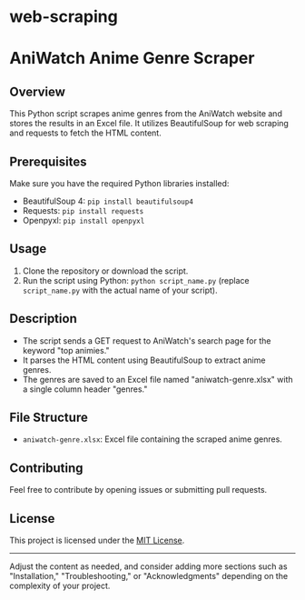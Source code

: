 # web-scraping

# AniWatch Anime Genre Scraper

## Overview

This Python script scrapes anime genres from the AniWatch website and stores the results in an Excel file. It utilizes BeautifulSoup for web scraping and requests to fetch the HTML content.

## Prerequisites

Make sure you have the required Python libraries installed:

- BeautifulSoup 4: `pip install beautifulsoup4`
- Requests: `pip install requests`
- Openpyxl: `pip install openpyxl`

## Usage

1. Clone the repository or download the script.
2. Run the script using Python: `python script_name.py` (replace `script_name.py` with the actual name of your script).

## Description

- The script sends a GET request to AniWatch's search page for the keyword "top animies."
- It parses the HTML content using BeautifulSoup to extract anime genres.
- The genres are saved to an Excel file named "aniwatch-genre.xlsx" with a single column header "genres."

## File Structure

- `aniwatch-genre.xlsx`: Excel file containing the scraped anime genres.

## Contributing

Feel free to contribute by opening issues or submitting pull requests.

## License

This project is licensed under the [MIT License](LICENSE).

---

Adjust the content as needed, and consider adding more sections such as "Installation," "Troubleshooting," or "Acknowledgments" depending on the complexity of your project.
